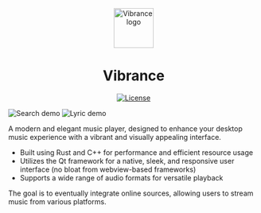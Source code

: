 <div align="center">
  <img height="80" src="https://github.com/user-attachments/assets/603f14d1-4889-442b-a836-4660bb6812d0" alt="Vibrance logo" /> 
  <h1>Vibrance</h1>
  
[![License](https://img.shields.io/github/license/infiniwave/vibrance)](https://github.com/infiniwave/vibrance/blob/main/LICENSE)

</div>

![Search demo](https://github.com/user-attachments/assets/f43fd7ce-024d-480c-99d3-b98594e8f2b3)
![Lyric demo](https://github.com/user-attachments/assets/2b3d2eff-80c5-45d8-be13-c3bc16b92e58)


A modern and elegant music player, designed to enhance your desktop music experience with a vibrant and visually appealing interface.

- Built using Rust and C++ for performance and efficient resource usage
- Utilizes the Qt framework for a native, sleek, and responsive user interface (no bloat from webview-based frameworks)
- Supports a wide range of audio formats for versatile playback

The goal is to eventually integrate online sources, allowing users to stream music from various platforms.

